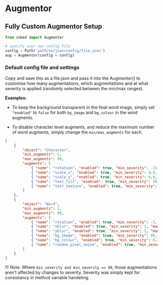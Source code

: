 # Augmentor




## Fully Custom Augmentor Setup

``` python
from inked import Augmentor

# specify your own config file
config = Path('path/to/json/config/file.json')
aug = Augmentor(config = config)
```

### Default config file and settings

Copy and save this as a file.json and pass it into the Augmentor() to customise how many augmentations, which augmentations and at what severity is applied (randomly selected between the min/max ranges).

**Examples:**

- To keep the background transparent in the final word image, simply set `"enabled"` to `false` for both `bg_image` and `bg_colour` in the word augments.

- To disable character level augments, and reduce the maximum number of word augments, simply change the `min/max_augments` for each.

``` json
[
    {
        "object": "Character",
        "min_augments": 1,
        "max_augments": 99,
        "augments": [
            { "name": "rotation", "enabled": true, "min_severity": -15, "max_severity": 15 },
            { "name": "scale_x", "enabled": true, "min_severity": 0.9, "max_severity": 1.1 },
            { "name": "scale_y", "enabled": true, "min_severity": 0.9, "max_severity": 1.1 },
            { "name": "text_fill", "enabled": true, "min_severity": [0,0,0], "max_severity": [255,255,255] },
            { "name": "text_texture", "enabled": true, "min_severity": 99, "max_severity": 99 }
        ]
    },
    {
        "object": "Word",
        "min_augments": 1,
        "max_augments": 99,
        "augments": [
            { "name": "rotation", "enabled": true, "min_severity": -3, "max_severity": 3 },
            { "name": "xblur", "enabled": true, "min_severity": 1, "max_severity": 2 },
            { "name": "yblur", "enabled": true, "min_severity": 1, "max_severity": 2 },
            { "name": "bg_image", "enabled": true, "min_severity": 99, "max_severity": 99 },
            { "name": "bg_colour", "enabled": true, "min_severity": 0.1, "max_severity": 0.4 },
            { "name": "random_pixel_noise", "enabled": true, "min_severity": 0.005, "max_severity": 0.03 }
        ]
    }
]
```

!!! Note:
    Where `min_severity and min_severity == 99`, those augmentations aren't affected by changes to severity. Severity was simply kept for consistancy in method variable handeling.